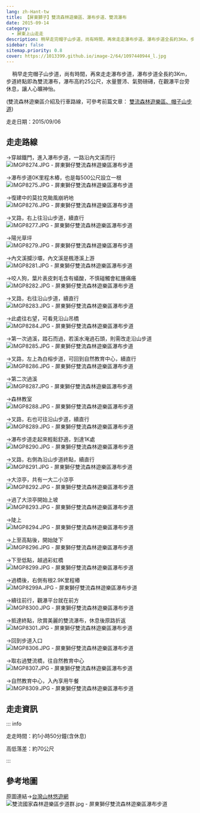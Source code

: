 ```yaml
---
lang: zh-Hant-tw
title: 【屏東獅子】雙流森林遊樂區、瀑布步道、雙流瀑布
date: 2015-09-14
category: 
  - 屏東上山走走
description: 稍早走完帽子山步道，尚有時間，再來走走瀑布步道，瀑布步道全長約3Km，步道終點即為雙流瀑布，瀑布高約25公尺，水量豐沛、氣勢磅礡，在觀瀑平台旁休息，讓人心曠神怡。 
sidebar: false
sitemap.priority: 0.8
cover: https://1013399.github.io/image-2/64/1097440944_l.jpg
---
```


    稍早走完帽子山步道，尚有時間，再來走走瀑布步道，瀑布步道全長約3Km，步道終點即為雙流瀑布，瀑布高約25公尺，水量豐沛、氣勢磅礡，在觀瀑平台旁休息，讓人心曠神怡。  

<!-- more -->

(雙流森林遊樂區介紹及行車路線，可參考前篇文章：
[雙流森林遊樂區、帽子山步道](http://blog.xuite.net/shiun101/1013399/341955359))

走走日期：2015/09/06

## 走走路線
→穿越鐵門，進入瀑布步道，一路沿內文溪而行  
![IMGP8274.JPG - 屏東獅仔雙流森林遊樂區瀑布步道](https://1013399.github.io/image-2/64/1097436722_l.jpg)

→瀑布步道0K里程木樁，也是每500公尺設立一根  
![IMGP8275.JPG - 屏東獅仔雙流森林遊樂區瀑布步道](https://1013399.github.io/image-2/64/1097440047_l.jpg)

→復建中的莫拉克颱風崩坍地  
![IMGP8276.JPG - 屏東獅仔雙流森林遊樂區瀑布步道](https://1013399.github.io/image-2/64/1097440352_l.jpg)

→叉路，右上往沿山步道，續直行  
![IMGP8277.JPG - 屏東獅仔雙流森林遊樂區瀑布步道](https://1013399.github.io/image-2/64/1097435917_l.jpg)

→陽光草坪  
![IMGP8279.JPG - 屏東獅仔雙流森林遊樂區瀑布步道](https://1013399.github.io/image-2/64/1097440446_l.jpg)

→內文溪攔沙壩，內文溪是楓港溪上游  
![IMGP8281.JPG - 屏東獅仔雙流森林遊樂區瀑布步道](https://1013399.github.io/image-2/64/1097435635_l.jpg)

→咬人狗，葉片表皮刺毛含有蟻酸，不慎碰觸會紅腫痛癢  
![IMGP8282.JPG - 屏東獅仔雙流森林遊樂區瀑布步道](https://1013399.github.io/image-2/64/1097436406_l.jpg)

→叉路，右往沿山步道，續直行  
![IMGP8283.JPG - 屏東獅仔雙流森林遊樂區瀑布步道](https://1013399.github.io/image-2/64/1097438551_l.jpg)

→此處往右望，可看見沿山吊橋  
![IMGP8284.JPG - 屏東獅仔雙流森林遊樂區瀑布步道](https://1013399.github.io/image-2/64/1097439144_l.jpg)

→第一次過溪，踏石而過，若溪水淹過石頭，則需改走沿山步道  
![IMGP8285.JPG - 屏東獅仔雙流森林遊樂區瀑布步道](https://1013399.github.io/image-2/64/1097440641_l.jpg)

→叉路，左上為白榕步道，可回到自然教育中心，續直行  
![IMGP8286.JPG - 屏東獅仔雙流森林遊樂區瀑布步道](https://1013399.github.io/image-2/64/1097436578_l.jpg)

→第二次過溪  
![IMGP8287.JPG - 屏東獅仔雙流森林遊樂區瀑布步道](https://1013399.github.io/image-2/64/1097439145_l.jpg)

→森林教室  
![IMGP8288.JPG - 屏東獅仔雙流森林遊樂區瀑布步道](https://1013399.github.io/image-2/64/1097438750_l.jpg)

→叉路，右也可往沿山步道，續直行  
![IMGP8289.JPG - 屏東獅仔雙流森林遊樂區瀑布步道](https://1013399.github.io/image-2/64/1097434738_l.jpg)

→瀑布步道走起來輕鬆舒適，到達1K處  
![IMGP8290.JPG - 屏東獅仔雙流森林遊樂區瀑布步道](https://1013399.github.io/image-2/64/1097436579_l.jpg)

→叉路，右側為沿山步道終點，續直行  
![IMGP8291.JPG - 屏東獅仔雙流森林遊樂區瀑布步道](https://1013399.github.io/image-2/64/1097439942_l.jpg)

→大涼亭，共有一大二小涼亭  
![IMGP8292.JPG - 屏東獅仔雙流森林遊樂區瀑布步道](https://1013399.github.io/image-2/64/1097438248_l.jpg)

→過了大涼亭開始上坡  
![IMGP8293.JPG - 屏東獅仔雙流森林遊樂區瀑布步道](https://1013399.github.io/image-2/64/1097439943_l.jpg)

→陡上  
![IMGP8294.JPG - 屏東獅仔雙流森林遊樂區瀑布步道](https://1013399.github.io/image-2/64/1097439944_l.jpg)

→上至高點後，開始陡下  
![IMGP8296.JPG - 屏東獅仔雙流森林遊樂區瀑布步道](https://1013399.github.io/image-2/64/1097440842_l.jpg)

→下至低點，越過彩虹橋  
![IMGP8299.JPG - 屏東獅仔雙流森林遊樂區瀑布步道](https://1013399.github.io/image-2/64/1097440843_l.jpg)

→過橋後，右側有根2.9K里程樁  
![IMGP8299A.JPG - 屏東獅仔雙流森林遊樂區瀑布步道](https://1013399.github.io/image-2/64/1097440549_l.jpg)

→續往前行，觀瀑平台就在前方  
![IMGP8300.JPG - 屏東獅仔雙流森林遊樂區瀑布步道](https://1013399.github.io/image-2/64/1097436319_l.jpg)

→抵達終點，欣賞美麗的雙流瀑布，休息後原路折返  
![IMGP8301.JPG - 屏東獅仔雙流森林遊樂區瀑布步道](https://1013399.github.io/image-2/64/1097440944_l.jpg)

→回到步道入口  
![IMGP8306.JPG - 屏東獅仔雙流森林遊樂區瀑布步道](https://1013399.github.io/image-2/64/1097440550_l.jpg)

→取右過雙流橋，往自然教育中心  
![IMGP8307.JPG - 屏東獅仔雙流森林遊樂區瀑布步道](https://1013399.github.io/image-2/64/1097440551_l.jpg)

→自然教育中心，入內享用午餐  
![IMGP8309.JPG - 屏東獅仔雙流森林遊樂區瀑布步道](https://1013399.github.io/image-2/64/1097437766_l.jpg)

## 走走資訊
::: info

走走時間：約1小時50分鐘(含休息)

高低落差：約70公尺

:::

## 參考地圖
原圖連結→[台灣山林悠遊網](http://recreation.forest.gov.tw/RT/RT_2_1.aspx?TR_ID=134)  
![雙流國家森林遊樂區步道群.jpg - 屏東獅仔雙流森林遊樂區瀑布步道](https://1013399.github.io/image-2/64/1097437370_l.jpg)